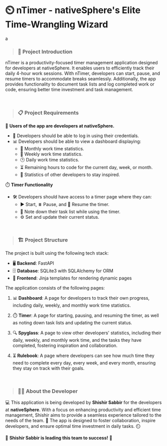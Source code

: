 # ⏲️ nTimer - nativeSphere's Elite Time-Wrangling Wizard
a
<br>

> ### 📖 Project Introduction
nTimer is a productivity-focused timer management application designed for developers at nativeSphere. It enables users to efficiently track their daily 4-hour work sessions. With nTimer, developers can start, pause, and resume timers to accommodate breaks seamlessly. Additionally, the app provides functionality to document task lists and log completed work or code, ensuring better time investment and task management.

<br>

> ### 📋 Project Requirements

👥 **Users of the app are developers at nativeSphere.**

- 🔑 Developers should be able to log in using their credentials.
- 📊 Developers should be able to view a dashboard displaying:
    - 📅 Monthly work time statistics.
    - 📆 Weekly work time statistics.
    - 🕒 Daily work time statistics.
    - ⏳ Remaining hours to code for the current day, week, or month.
    - 🌟 Statistics of other developers to stay inspired.

⏱️ **Timer Functionality**

- 🛠️ Developers should have access to a timer page where they can:
    - ▶️ Start, ⏸️ Pause, and 🔄 Resume the timer.
    - 📝 Note down their task list while using the timer.
    - ⚙️ Set and update their current status.

<br>

> ### 🏗️ Project Structure

The project is built using the following tech stack:

- 🖥️ **Backend**: FastAPI
- 🗄️ **Database**: SQLite3 with SQLAlchemy for ORM
- 🎨 **Frontend**: Jinja templates for rendering dynamic pages

The application consists of the following pages:

1. 📊 **Dashboard**: A page for developers to track their own progress, including daily, weekly, and monthly work time statistics.

2. ⏱️ **Timer**: A page for starting, pausing, and resuming the timer, as well as noting down task lists and updating the current status.

3. 🔍 **Spyglass**: A page to view other developers' statistics, including their daily, weekly, and monthly work time, and the tasks they have completed, fostering inspiration and collaboration.

4. ⏳ **Rulebook**: A page where developers can see how much time they need to complete every day, every week, and every month, ensuring they stay on track with their goals.


<br>

> ### 👨‍💻 About the Developer

💻 This application is being developed by **Shishir Sabbir** for the developers at **nativeSphere**. With a focus on enhancing productivity and efficient time management, Shishir aims to provide a seamless experience tailored to the needs of the team. 🌟 The app is designed to foster collaboration, inspire developers, and ensure optimal time investment in daily tasks. ⏲️

🚀 **Shishir Sabbir is leading this team to success!** 🌟